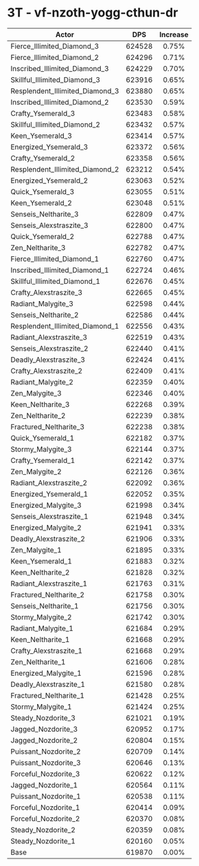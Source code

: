 # 3T - vf-nzoth-yogg-cthun-dr
| Actor | DPS | Increase |
|---|:---:|:---:|
|Fierce_Illimited_Diamond_3|624528|0.75%|
|Fierce_Illimited_Diamond_2|624296|0.71%|
|Inscribed_Illimited_Diamond_3|624229|0.70%|
|Skillful_Illimited_Diamond_3|623916|0.65%|
|Resplendent_Illimited_Diamond_3|623880|0.65%|
|Inscribed_Illimited_Diamond_2|623530|0.59%|
|Crafty_Ysemerald_3|623483|0.58%|
|Skillful_Illimited_Diamond_2|623432|0.57%|
|Keen_Ysemerald_3|623414|0.57%|
|Energized_Ysemerald_3|623372|0.56%|
|Crafty_Ysemerald_2|623358|0.56%|
|Resplendent_Illimited_Diamond_2|623212|0.54%|
|Energized_Ysemerald_2|623063|0.52%|
|Quick_Ysemerald_3|623055|0.51%|
|Keen_Ysemerald_2|623048|0.51%|
|Senseis_Neltharite_3|622809|0.47%|
|Senseis_Alexstraszite_3|622800|0.47%|
|Quick_Ysemerald_2|622788|0.47%|
|Zen_Neltharite_3|622782|0.47%|
|Fierce_Illimited_Diamond_1|622760|0.47%|
|Inscribed_Illimited_Diamond_1|622724|0.46%|
|Skillful_Illimited_Diamond_1|622676|0.45%|
|Crafty_Alexstraszite_3|622665|0.45%|
|Radiant_Malygite_3|622598|0.44%|
|Senseis_Neltharite_2|622586|0.44%|
|Resplendent_Illimited_Diamond_1|622556|0.43%|
|Radiant_Alexstraszite_3|622519|0.43%|
|Senseis_Alexstraszite_2|622440|0.41%|
|Deadly_Alexstraszite_3|622424|0.41%|
|Crafty_Alexstraszite_2|622409|0.41%|
|Radiant_Malygite_2|622359|0.40%|
|Zen_Malygite_3|622346|0.40%|
|Keen_Neltharite_3|622268|0.39%|
|Zen_Neltharite_2|622239|0.38%|
|Fractured_Neltharite_3|622238|0.38%|
|Quick_Ysemerald_1|622182|0.37%|
|Stormy_Malygite_3|622144|0.37%|
|Crafty_Ysemerald_1|622142|0.37%|
|Zen_Malygite_2|622126|0.36%|
|Radiant_Alexstraszite_2|622092|0.36%|
|Energized_Ysemerald_1|622052|0.35%|
|Energized_Malygite_3|621998|0.34%|
|Senseis_Alexstraszite_1|621948|0.34%|
|Energized_Malygite_2|621941|0.33%|
|Deadly_Alexstraszite_2|621906|0.33%|
|Zen_Malygite_1|621895|0.33%|
|Keen_Ysemerald_1|621883|0.32%|
|Keen_Neltharite_2|621828|0.32%|
|Radiant_Alexstraszite_1|621763|0.31%|
|Fractured_Neltharite_2|621758|0.30%|
|Senseis_Neltharite_1|621756|0.30%|
|Stormy_Malygite_2|621742|0.30%|
|Radiant_Malygite_1|621684|0.29%|
|Keen_Neltharite_1|621668|0.29%|
|Crafty_Alexstraszite_1|621668|0.29%|
|Zen_Neltharite_1|621606|0.28%|
|Energized_Malygite_1|621596|0.28%|
|Deadly_Alexstraszite_1|621580|0.28%|
|Fractured_Neltharite_1|621428|0.25%|
|Stormy_Malygite_1|621424|0.25%|
|Steady_Nozdorite_3|621021|0.19%|
|Jagged_Nozdorite_3|620952|0.17%|
|Jagged_Nozdorite_2|620804|0.15%|
|Puissant_Nozdorite_2|620709|0.14%|
|Puissant_Nozdorite_3|620646|0.13%|
|Forceful_Nozdorite_3|620622|0.12%|
|Jagged_Nozdorite_1|620564|0.11%|
|Puissant_Nozdorite_1|620538|0.11%|
|Forceful_Nozdorite_1|620414|0.09%|
|Forceful_Nozdorite_2|620370|0.08%|
|Steady_Nozdorite_2|620359|0.08%|
|Steady_Nozdorite_1|620160|0.05%|
|Base|619870|0.00%|
